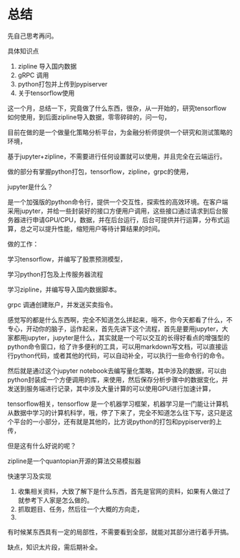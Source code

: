 # 总结

先自己思考再问。

具体知识点

1. zipline  导入国内数据
2. gRPC 调用
3. python打包并上传到pypiserver
4. 关于tensorflow使用

这一个月，总结一下，究竟做了什么东西，很杂，从一开始的，研究tensorflow如何使用，到后面zipline导入数据，零零碎碎的，问一句，





目前在做的是一个做量化策略分析平台，为金融分析师提供一个研究和测试策略的环境，

基于jupyter+zipline，不需要进行任何设置就可以使用，并且完全在云端运行。

做的部分有掌握python打包，tensorflow，zipline，grpc的使用，

jupyter是什么？

是一个加强版的python命令行，提供一个交互性，探索性的高效环境。在客户端采用jupyter，并给一些封装好的接口方便用户调用，这些接口通过请求到后台服务器进行申请GPU/CPU，数据，并在后台运行，后台可提供并行运算，分布式运算，总之可以提升性能，缩短用户等待计算结果的时间。

做的工作：

学习tensorflow，并编写了股票预测模型，

学习python打包及上传服务器流程

学习zipline，并编写导入国内数据脚本。

grpc 调通创建账户，并发送买卖指令。

感觉写的都是什么东西啊，完全不知道怎么拼起来，哦不，你今天都看了什么，不专心，开动你的脑子，运作起来，首先先讲下这个流程，首先是要用jupyter，大家都用jupyter，jupyter是什么，其实就是一个可以交互的长得好看点的增强型的python命令窗口，给了许多便利的工具，可以用markdown写文档，可以直接运行python代码，或者其他的代码，可以自动补全，可以执行一些命令行的命令。

然后就是通过这个jupyter notebook去编写量化策略，其中涉及的数据，可以由python封装成一个方便调用的库，来使用，然后保存分析步骤中的数据变化，并发送到服务端进行记录，其中涉及大量计算的可以使用GPU进行加速计算，

tensorflow相关，tensorflow 是一个机器学习框架，机器学习是一门能让计算机从数据中学习的计算机科学，哦，停了下来了，完全不知道怎么往下写，这只是这个平台的一小部分，还有就是其他的，比方说python的打包和pypiserver的上传，

但是这有什么好说的呢？

zipline是一个quantopian开源的算法交易模拟器



快速学习及实现

1. 收集相关资料，大致了解下是什么东西，首先是官网的资料，如果有人做过了就参考下人家是怎么做的。
2. 抓取题目、任务，然后往一个大概的方向走，
3. 



有时候某东西具有一定的局部性，不需要看到全部，就能对其部分进行着手开搞。

缺点，知识太片段，需后期补全。